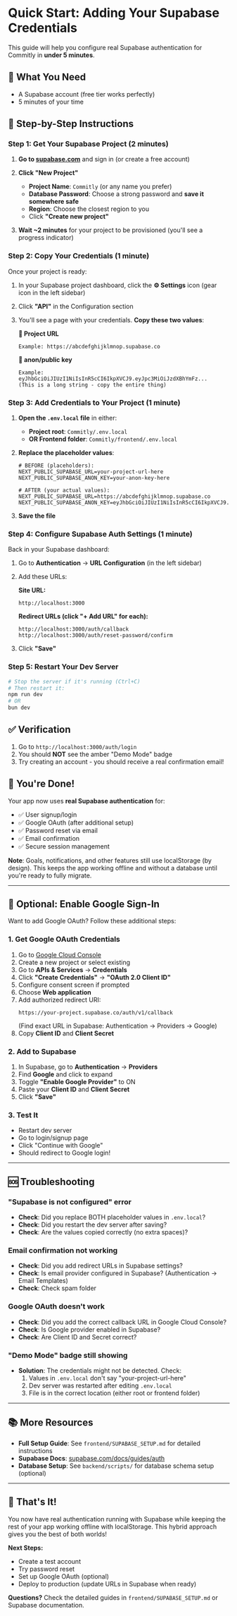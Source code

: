 # Quick Start: Adding Your Supabase Credentials

This guide will help you configure real Supabase authentication for Commitly in **under 5 minutes**.

## 🎯 What You Need

- A Supabase account (free tier works perfectly)
- 5 minutes of your time

## 📝 Step-by-Step Instructions

### Step 1: Get Your Supabase Project (2 minutes)

1. **Go to [supabase.com](https://supabase.com)** and sign in (or create a free account)

2. **Click "New Project"** 
   - **Project Name**: `Commitly` (or any name you prefer)
   - **Database Password**: Choose a strong password and **save it somewhere safe**
   - **Region**: Choose the closest region to you
   - Click **"Create new project"**

3. **Wait ~2 minutes** for your project to be provisioned (you'll see a progress indicator)

### Step 2: Copy Your Credentials (1 minute)

Once your project is ready:

1. In your Supabase project dashboard, click the **⚙️ Settings** icon (gear icon in the left sidebar)

2. Click **"API"** in the Configuration section

3. You'll see a page with your credentials. **Copy these two values**:

   **📍 Project URL** 
   ```
   Example: https://abcdefghijklmnop.supabase.co
   ```
   
   **🔑 anon/public key**
   ```
   Example: eyJhbGciOiJIUzI1NiIsInR5cCI6IkpXVCJ9.eyJpc3MiOiJzdXBhYmFz...
   (This is a long string - copy the entire thing)
   ```

### Step 3: Add Credentials to Your Project (1 minute)

1. **Open the `.env.local` file** in either:
   - **Project root**: `Commitly/.env.local`  
   - **OR Frontend folder**: `Commitly/frontend/.env.local`

2. **Replace the placeholder values**:

   ```env
   # BEFORE (placeholders):
   NEXT_PUBLIC_SUPABASE_URL=your-project-url-here
   NEXT_PUBLIC_SUPABASE_ANON_KEY=your-anon-key-here

   # AFTER (your actual values):
   NEXT_PUBLIC_SUPABASE_URL=https://abcdefghijklmnop.supabase.co
   NEXT_PUBLIC_SUPABASE_ANON_KEY=eyJhbGciOiJIUzI1NiIsInR5cCI6IkpXVCJ9.eyJpc3M...
   ```

3. **Save the file**

### Step 4: Configure Supabase Auth Settings (1 minute)

Back in your Supabase dashboard:

1. Go to **Authentication** → **URL Configuration** (in the left sidebar)

2. Add these URLs:

   **Site URL:**
   ```
   http://localhost:3000
   ```

   **Redirect URLs (click "+ Add URL" for each):**
   ```
   http://localhost:3000/auth/callback
   http://localhost:3000/auth/reset-password/confirm
   ```

3. Click **"Save"**

### Step 5: Restart Your Dev Server

```bash
# Stop the server if it's running (Ctrl+C)
# Then restart it:
npm run dev
# OR
bun dev
```

## ✅ Verification

1. Go to `http://localhost:3000/auth/login`
2. You should **NOT** see the amber "Demo Mode" badge
3. Try creating an account - you should receive a real confirmation email!

## 🎊 You're Done!

Your app now uses **real Supabase authentication** for:
- ✅ User signup/login
- ✅ Google OAuth (after additional setup)
- ✅ Password reset via email
- ✅ Email confirmation
- ✅ Secure session management

**Note**: Goals, notifications, and other features still use localStorage (by design). This keeps the app working offline and without a database until you're ready to fully migrate.

---

## 🔧 Optional: Enable Google Sign-In

Want to add Google OAuth? Follow these additional steps:

### 1. Get Google OAuth Credentials

1. Go to [Google Cloud Console](https://console.cloud.google.com)
2. Create a new project or select existing
3. Go to **APIs & Services** → **Credentials**
4. Click **"Create Credentials"** → **"OAuth 2.0 Client ID"**
5. Configure consent screen if prompted
6. Choose **Web application**
7. Add authorized redirect URI:
   ```
   https://your-project.supabase.co/auth/v1/callback
   ```
   (Find exact URL in Supabase: Authentication → Providers → Google)
8. Copy **Client ID** and **Client Secret**

### 2. Add to Supabase

1. In Supabase, go to **Authentication** → **Providers**
2. Find **Google** and click to expand
3. Toggle **"Enable Google Provider"** to ON
4. Paste your **Client ID** and **Client Secret**
5. Click **"Save"**

### 3. Test It

- Restart dev server
- Go to login/signup page
- Click "Continue with Google"
- Should redirect to Google login!

---

## 🆘 Troubleshooting

### "Supabase is not configured" error
- **Check**: Did you replace BOTH placeholder values in `.env.local`?
- **Check**: Did you restart the dev server after saving?
- **Check**: Are the values copied correctly (no extra spaces)?

### Email confirmation not working
- **Check**: Did you add redirect URLs in Supabase settings?
- **Check**: Is email provider configured in Supabase? (Authentication → Email Templates)
- **Check**: Check spam folder

### Google OAuth doesn't work
- **Check**: Did you add the correct callback URL in Google Cloud Console?
- **Check**: Is Google provider enabled in Supabase?
- **Check**: Are Client ID and Secret correct?

### "Demo Mode" badge still showing
- **Solution**: The credentials might not be detected. Check:
  1. Values in `.env.local` don't say "your-project-url-here"
  2. Dev server was restarted after editing `.env.local`
  3. File is in the correct location (either root or frontend folder)

---

## 📚 More Resources

- **Full Setup Guide**: See `frontend/SUPABASE_SETUP.md` for detailed instructions
- **Supabase Docs**: [supabase.com/docs/guides/auth](https://supabase.com/docs/guides/auth)
- **Database Setup**: See `backend/scripts/` for database schema setup (optional)

---

## 🎉 That's It!

You now have real authentication running with Supabase while keeping the rest of your app working offline with localStorage. This hybrid approach gives you the best of both worlds!

**Next Steps:**
- Create a test account
- Try password reset
- Set up Google OAuth (optional)
- Deploy to production (update URLs in Supabase when ready)

**Questions?** Check the detailed guides in `frontend/SUPABASE_SETUP.md` or Supabase documentation.